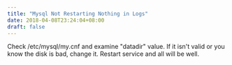 ```yaml
---
title: "Mysql Not Restarting Nothing in Logs"
date: 2018-04-08T23:24:04+08:00
draft: false
---
```


Check /etc/mysql/my.cnf and examine "datadir" value. If it isn't valid or you know the disk is bad, change it. Restart service and all will be well. 
